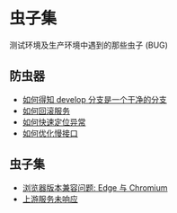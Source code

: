 # 虫子集

测试环境及生产环境中遇到的那些虫子 (BUG)

## 防虫器

+ [如何得知 develop 分支是一个干净的分支]()
+ [如何回滚服务]()
+ [如何快速定位异常]()
+ [如何优化慢接口]()

## 虫子集

+ [浏览器版本兼容问题: Edge 与 Chromium]()
+ [上游服务未响应]()
